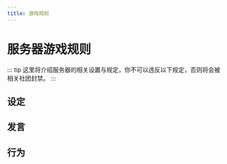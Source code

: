 ```yaml
---
title: 游戏规则
---
```

# 服务器游戏规则

::: tip
这里将介绍服务器的相关设置与规定，你不可以违反以下规定，否则将会被相关社团封禁。
:::

## 设定


## 发言



## 行为
